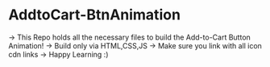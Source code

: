 # AddtoCart-BtnAnimation

-> This Repo holds all the necessary files to build the Add-to-Cart Button Animation!
-> Build only via HTML,CSS,JS
-> Make sure you link with all icon cdn links
-> Happy Learning :)
